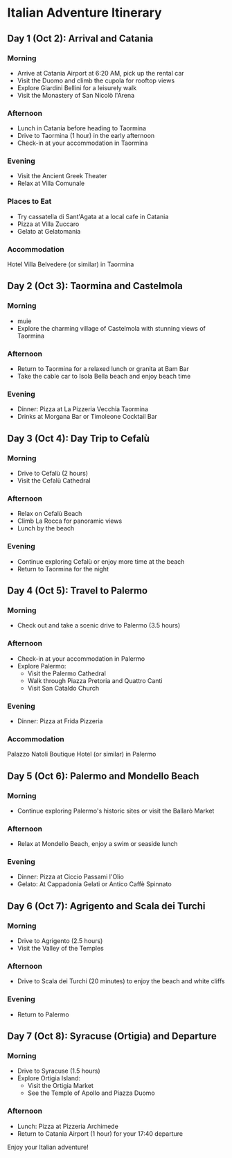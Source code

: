 # Italian Adventure Itinerary

## Day 1 (Oct 2): Arrival and Catania

### Morning
- Arrive at Catania Airport at 6:20 AM, pick up the rental car
- Visit the Duomo and climb the cupola for rooftop views
- Explore Giardini Bellini for a leisurely walk
- Visit the Monastery of San Nicolò l'Arena

### Afternoon
- Lunch in Catania before heading to Taormina
- Drive to Taormina (1 hour) in the early afternoon
- Check-in at your accommodation in Taormina

### Evening
- Visit the Ancient Greek Theater
- Relax at Villa Comunale

### Places to Eat
- Try cassatella di Sant'Agata at a local cafe in Catania
- Pizza at Villa Zuccaro
- Gelato at Gelatomania

### Accommodation
Hotel Villa Belvedere (or similar) in Taormina

## Day 2 (Oct 3): Taormina and Castelmola

### Morning
- muie
- Explore the charming village of Castelmola with stunning views of Taormina

### Afternoon
- Return to Taormina for a relaxed lunch or granita at Bam Bar
- Take the cable car to Isola Bella beach and enjoy beach time

### Evening
- Dinner: Pizza at La Pizzeria Vecchia Taormina
- Drinks at Morgana Bar or Timoleone Cocktail Bar

## Day 3 (Oct 4): Day Trip to Cefalù

### Morning
- Drive to Cefalù (2 hours)
- Visit the Cefalù Cathedral

### Afternoon
- Relax on Cefalù Beach
- Climb La Rocca for panoramic views
- Lunch by the beach

### Evening
- Continue exploring Cefalù or enjoy more time at the beach
- Return to Taormina for the night

## Day 4 (Oct 5): Travel to Palermo

### Morning
- Check out and take a scenic drive to Palermo (3.5 hours)

### Afternoon
- Check-in at your accommodation in Palermo
- Explore Palermo:
  - Visit the Palermo Cathedral
  - Walk through Piazza Pretoria and Quattro Canti
  - Visit San Cataldo Church

### Evening
- Dinner: Pizza at Frida Pizzeria

### Accommodation
Palazzo Natoli Boutique Hotel (or similar) in Palermo

## Day 5 (Oct 6): Palermo and Mondello Beach

### Morning
- Continue exploring Palermo's historic sites or visit the Ballarò Market

### Afternoon
- Relax at Mondello Beach, enjoy a swim or seaside lunch

### Evening
- Dinner: Pizza at Ciccio Passami l'Olio
- Gelato: At Cappadonia Gelati or Antico Caffè Spinnato

## Day 6 (Oct 7): Agrigento and Scala dei Turchi

### Morning
- Drive to Agrigento (2.5 hours)
- Visit the Valley of the Temples

### Afternoon
- Drive to Scala dei Turchi (20 minutes) to enjoy the beach and white cliffs

### Evening
- Return to Palermo

## Day 7 (Oct 8): Syracuse (Ortigia) and Departure

### Morning
- Drive to Syracuse (1.5 hours)
- Explore Ortigia Island:
  - Visit the Ortigia Market
  - See the Temple of Apollo and Piazza Duomo

### Afternoon
- Lunch: Pizza at Pizzeria Archimede
- Return to Catania Airport (1 hour) for your 17:40 departure

Enjoy your Italian adventure!